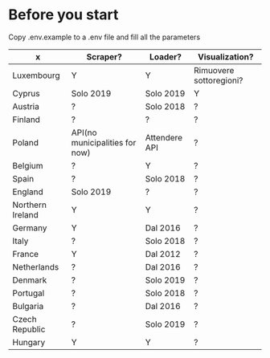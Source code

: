 # Before you start
Copy .env.example to a .env file and fill all the parameters


 x| Scraper? | Loader? | Visualization?
--|----------| --------|---------------
Luxembourg | Y | Y | Rimuovere sottoregioni?
Cyprus | Solo 2019 | Solo 2019 | Y
Austria | ? | Solo 2018 | ?
Finland | ? | ? | ?
Poland | API(no municipalities for now) | Attendere API | ?
Belgium | ? | Y | ?
Spain | ? | Solo 2018 | ?
England | Solo 2019 | ? | ?
Northern Ireland | Y | Y | ?
Germany | Y | Dal 2016 | ?
Italy | ? | Solo 2018 | ?
France | Y | Dal 2012 | ?
Netherlands | ? | Dal 2016 | ?
Denmark | ? | Solo 2019 | ?
Portugal | ? | Solo 2018 | ?
Bulgaria | ? | Dal 2016 | ?
Czech Republic | ? | Solo 2019| ?
Hungary | Y | Y | ?

